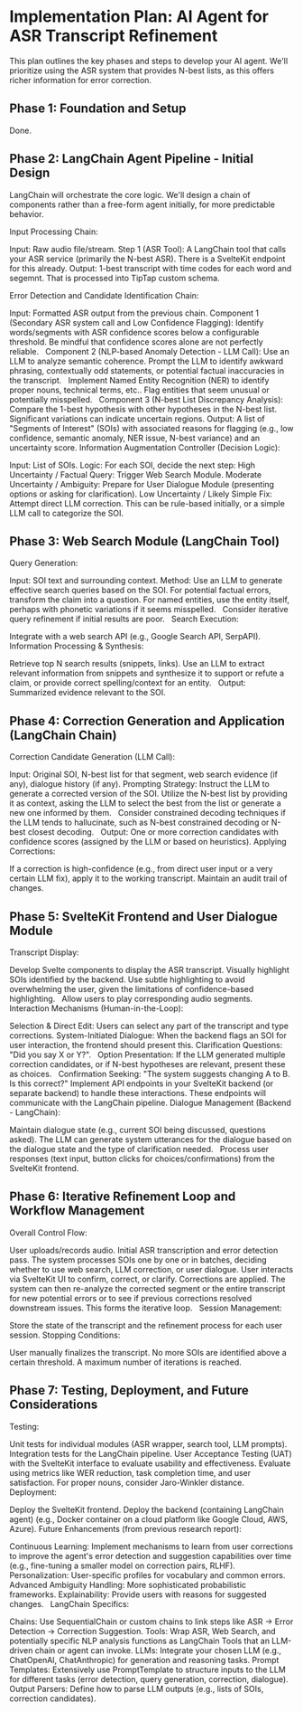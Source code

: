 # Implementation Plan: AI Agent for ASR Transcript Refinement
This plan outlines the key phases and steps to develop your AI agent. We'll prioritize using the ASR system that provides N-best lists, as this offers richer information for error correction.   

## Phase 1: Foundation and Setup
Done.

## Phase 2: LangChain Agent Pipeline - Initial Design

LangChain will orchestrate the core logic. We'll design a chain of components rather than a free-form agent initially, for more predictable behavior.

Input Processing Chain:

Input: Raw audio file/stream.
Step 1 (ASR Tool): A LangChain tool that calls your ASR service (primarily the N-best ASR). There is a SvelteKit endpoint for this already.
Output: 1-best transcript with time codes for each word and segemnt. That is processed into TipTap custom schema.

Error Detection and Candidate Identification Chain:

Input: Formatted ASR output from the previous chain.
Component 1 (Secondary ASR system call and Low Confidence Flagging):
Identify words/segments with ASR confidence scores below a configurable threshold. Be mindful that confidence scores alone are not perfectly reliable.   
Component 2 (NLP-based Anomaly Detection - LLM Call):
Use an LLM to analyze semantic coherence. Prompt the LLM to identify awkward phrasing, contextually odd statements, or potential factual inaccuracies in the transcript.   
Implement Named Entity Recognition (NER) to identify proper nouns, technical terms, etc.. Flag entities that seem unusual or potentially misspelled.   
Component 3 (N-best List Discrepancy Analysis):
Compare the 1-best hypothesis with other hypotheses in the N-best list. Significant variations can indicate uncertain regions.
Output: A list of "Segments of Interest" (SOIs) with associated reasons for flagging (e.g., low confidence, semantic anomaly, NER issue, N-best variance) and an uncertainty score.
Information Augmentation Controller (Decision Logic):

Input: List of SOIs.
Logic: For each SOI, decide the next step:
High Uncertainty / Factual Query: Trigger Web Search Module.
Moderate Uncertainty / Ambiguity: Prepare for User Dialogue Module (presenting options or asking for clarification).
Low Uncertainty / Likely Simple Fix: Attempt direct LLM correction.
This can be rule-based initially, or a simple LLM call to categorize the SOI.

## Phase 3: Web Search Module (LangChain Tool)

Query Generation:

Input: SOI text and surrounding context.
Method: Use an LLM to generate effective search queries based on the SOI. For potential factual errors, transform the claim into a question. For named entities, use the entity itself, perhaps with phonetic variations if it seems misspelled.   
Consider iterative query refinement if initial results are poor.   
Search Execution:

Integrate with a web search API (e.g., Google Search API, SerpAPI).
Information Processing & Synthesis:

Retrieve top N search results (snippets, links).
Use an LLM to extract relevant information from snippets and synthesize it to support or refute a claim, or provide correct spelling/context for an entity.   
Output: Summarized evidence relevant to the SOI.

## Phase 4: Correction Generation and Application (LangChain Chain)

Correction Candidate Generation (LLM Call):

Input: Original SOI, N-best list for that segment, web search evidence (if any), dialogue history (if any).
Prompting Strategy:
Instruct the LLM to generate a corrected version of the SOI.
Utilize the N-best list by providing it as context, asking the LLM to select the best from the list or generate a new one informed by them.   
Consider constrained decoding techniques if the LLM tends to hallucinate, such as N-best constrained decoding or N-best closest decoding.   
Output: One or more correction candidates with confidence scores (assigned by the LLM or based on heuristics).
Applying Corrections:

If a correction is high-confidence (e.g., from direct user input or a very certain LLM fix), apply it to the working transcript.
Maintain an audit trail of changes.

## Phase 5: SvelteKit Frontend and User Dialogue Module

Transcript Display:

Develop Svelte components to display the ASR transcript.
Visually highlight SOIs identified by the backend. Use subtle highlighting to avoid overwhelming the user, given the limitations of confidence-based highlighting.   
Allow users to play corresponding audio segments.
Interaction Mechanisms (Human-in-the-Loop):

Selection & Direct Edit: Users can select any part of the transcript and type corrections.
System-Initiated Dialogue:
When the backend flags an SOI for user interaction, the frontend should present this.
Clarification Questions: "Did you say X or Y?".   
Option Presentation: If the LLM generated multiple correction candidates, or if N-best hypotheses are relevant, present these as choices.   
Confirmation Seeking: "The system suggests changing A to B. Is this correct?"
Implement API endpoints in your SvelteKit backend (or separate backend) to handle these interactions. These endpoints will communicate with the LangChain pipeline.
Dialogue Management (Backend - LangChain):

Maintain dialogue state (e.g., current SOI being discussed, questions asked).
The LLM can generate system utterances for the dialogue based on the dialogue state and the type of clarification needed.   
Process user responses (text input, button clicks for choices/confirmations) from the SvelteKit frontend.

## Phase 6: Iterative Refinement Loop and Workflow Management

Overall Control Flow:

User uploads/records audio.
Initial ASR transcription and error detection pass.
The system processes SOIs one by one or in batches, deciding whether to use web search, LLM correction, or user dialogue.
User interacts via SvelteKit UI to confirm, correct, or clarify.
Corrections are applied.
The system can then re-analyze the corrected segment or the entire transcript for new potential errors or to see if previous corrections resolved downstream issues. This forms the iterative loop.   
Session Management:

Store the state of the transcript and the refinement process for each user session.
Stopping Conditions:

User manually finalizes the transcript.
No more SOIs are identified above a certain threshold.
A maximum number of iterations is reached.

## Phase 7: Testing, Deployment, and Future Considerations

Testing:

Unit tests for individual modules (ASR wrapper, search tool, LLM prompts).
Integration tests for the LangChain pipeline.
User Acceptance Testing (UAT) with the SvelteKit interface to evaluate usability and effectiveness.
Evaluate using metrics like WER reduction, task completion time, and user satisfaction. For proper nouns, consider Jaro-Winkler distance.   
Deployment:

Deploy the SvelteKit frontend.
Deploy the backend (containing LangChain agent) (e.g., Docker container on a cloud platform like Google Cloud, AWS, Azure).
Future Enhancements (from previous research report):

Continuous Learning: Implement mechanisms to learn from user corrections to improve the agent's error detection and suggestion capabilities over time (e.g., fine-tuning a smaller model on correction pairs, RLHF).   
Personalization: User-specific profiles for vocabulary and common errors.
Advanced Ambiguity Handling: More sophisticated probabilistic frameworks.
Explainability: Provide users with reasons for suggested changes.   
LangChain Specifics:

Chains: Use SequentialChain or custom chains to link steps like ASR -> Error Detection -> Correction Suggestion.
Tools: Wrap ASR, Web Search, and potentially specific NLP analysis functions as LangChain Tools that an LLM-driven chain or agent can invoke.
LLMs: Integrate your chosen LLM (e.g., ChatOpenAI, ChatAnthropic) for generation and reasoning tasks.
Prompt Templates: Extensively use PromptTemplate to structure inputs to the LLM for different tasks (error detection, query generation, correction, dialogue).
Output Parsers: Define how to parse LLM outputs (e.g., lists of SOIs, correction candidates).
